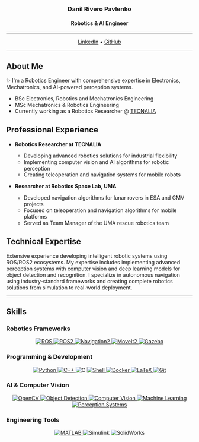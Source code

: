 <h3 align="center">Danil Rivero Pavlenko</h3>
<h4 align="center">Robotics & AI Engineer</h4>

---
<!-- Websites -->
<p align="center">
  <a href="https://www.linkedin.com/in/danilpavlenko/">LinkedIn</a> •
  <a href="https://github.com/Danilrivero">GitHub</a>
</p>

---

## About Me
✨ I'm a Robotics Engineer with comprehensive expertise in Electronics, Mechatronics, and AI-powered perception systems.
- BSc Electronics, Robotics and Mechatronics Engineering
- MSc Mechatronics & Robotics Engineering
- Currently working as a Robotics Researcher @ [TECNALIA](https://www.tecnalia.com/)

## Professional Experience
- **Robotics Researcher at TECNALIA**
  - Developing advanced robotics solutions for industrial flexibility
  - Implementing computer vision and AI algorithms for robotic perception
  - Creating teleoperation and navigation systems for mobile robots

- **Researcher at Robotics Space Lab, UMA**
  - Developed navigation algorithms for lunar rovers in ESA and GMV projects
  - Focused on teleoperation and navigation algorithms for mobile platforms
  - Served as Team Manager of the UMA rescue robotics team

## Technical Expertise
Extensive experience developing intelligent robotic systems using ROS/ROS2 ecosystems. My expertise includes implementing advanced perception systems with computer vision and deep learning models for object detection and recognition. I specialize in autonomous navigation using industry-standard frameworks and creating complete robotics solutions from simulation to real-world deployment.

---

## Skills

### Robotics Frameworks
<p align="center">
  <a href="http://www.ros.org/">
    <img src="https://img.shields.io/badge/ROS-blue" alt="ROS">
  </a>
  <a href="https://index.ros.org/doc/ros2/">
    <img src="https://img.shields.io/badge/ROS2-blue" alt="ROS2">
  </a>
  <a href="https://navigation.ros.org/">
    <img src="https://img.shields.io/badge/Navigation2-green" alt="Navigation2">
  </a>
  <a href="https://moveit.ros.org/">
    <img src="https://img.shields.io/badge/MoveIt2-green" alt="MoveIt2">
  </a>
  <a href="https://gazebosim.org/">
    <img src="https://img.shields.io/badge/Gazebo-orange" alt="Gazebo">
  </a>
</p>

### Programming & Development
<p align="center">
  <a href="https://github.com/Danilrivero">
    <img src="https://img.shields.io/badge/Python-3776AB?style=flat-square&logo=Python&logoColor=white" alt="Python">
  </a>
  <a href="https://github.com/Danilrivero">
    <img src="https://img.shields.io/badge/C%2B%2B-00599C?style=flat-square&logo=C%2B%2B&logoColor=white" alt="C++">
  </a>
  <a>
    <img src="https://img.shields.io/badge/C-00599C?style=flat-square&logo=C&logoColor=white" alt="C">
  </a>
  <a href="https://github.com/Danilrivero">
    <img src="https://img.shields.io/badge/Shell-5391FE?style=flat-square&logo=PowerShell&logoColor=white" alt="Shell">
  </a>
  <a href="https://www.docker.com/">
    <img src="https://img.shields.io/badge/Docker-2496ED?style=flat-square&logo=Docker&logoColor=white" alt="Docker">
  </a>
  <a href="https://github.com/Danilrivero">
    <img src="https://img.shields.io/badge/LaTeX-008080?style=flat-square&logo=LaTeX&logoColor=white" alt="LaTeX">
  </a>
  <a href="https://git-scm.com/">
    <img src="https://img.shields.io/badge/Git-F05032?style=flat-square&logo=Git&logoColor=white" alt="Git">
  </a>
</p>

### AI & Computer Vision
<p align="center">
  <a href="https://opencv.org/">
    <img src="https://img.shields.io/badge/OpenCV-5C3EE8?style=flat-square&logo=OpenCV&logoColor=white" alt="OpenCV">
  </a>
  <a href="https://pytorch.org/">
    <img src="https://img.shields.io/badge/Object_Detection-EE4C2C?style=flat-square&logoColor=white" alt="Object Detection">
  </a>
  <a href="https://www.tensorflow.org/">
    <img src="https://img.shields.io/badge/Computer_Vision-FF6F00?style=flat-square&logoColor=white" alt="Computer Vision">
  </a>
  <a href="https://scikit-learn.org/">
    <img src="https://img.shields.io/badge/Machine_Learning-F7931E?style=flat-square&logoColor=white" alt="Machine Learning">
  </a>
  <a href="https://scikit-learn.org/">
    <img src="https://img.shields.io/badge/Perception_Systems-00BFFF?style=flat-square&logoColor=white" alt="Perception Systems">
  </a>
</p>

### Engineering Tools
<p align="center">
  <a href="https://github.com/Danilrivero">
    <img src="https://img.shields.io/badge/MATLAB-0076A8?style=flat-square&logo=Mathworks&logoColor=white" alt="MATLAB">
  </a>
  <a>
    <img src="https://img.shields.io/badge/Simulink-9ACD32?style=flat-square&logo=Mathworks&logoColor=white" alt="Simulink">
  </a>
  <a>
    <img src="https://img.shields.io/badge/SolidWorks-00A1E0?style=flat-square&logo=SolidWorks&logoColor=white" alt="SolidWorks">
  </a>
</p>
